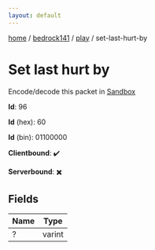 ```yaml
---
layout: default
---
```


[home](/)  /  [bedrock141](/protocol/bedrock141)  /  [play](/protocol/bedrock141/play)  /  set-last-hurt-by

# Set last hurt by

Encode/decode this packet in [Sandbox](../../../sandbox/bedrock141#Play.SetLastHurtBy)

**Id**: 96

**Id** (hex): 60

**Id** (bin): 01100000

**Clientbound**: ✔️

**Serverbound**: ✖️

## Fields

Name | Type
---|---
? | varint
